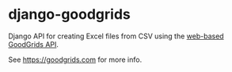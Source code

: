 # django-goodgrids
Django API for creating Excel files from CSV using the [web-based GoodGrids API](https://goodgrids.com).

See <a href='https://goodgrids.com' rel='too'>https://goodgrids.com</a> for more info.
